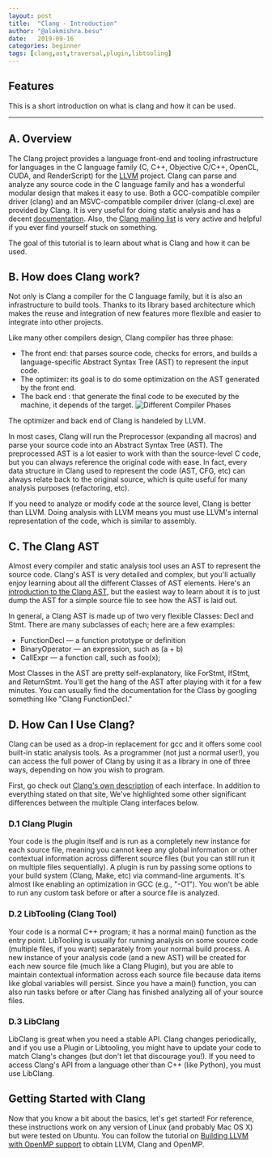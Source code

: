 ```yaml
---
layout: post
title:  "Clang - Introduction"
author: "@alokmishra.besu"
date:   2019-09-16
categories: beginner
tags: [clang,ast,traversal,plugin,libtooling]
---
```


## Features
This is a short introduction on what is clang and how it can be used.

---

## A. Overview
The Clang project provides a language front-end and tooling infrastructure for languages in the C language family (C, C++, Objective C/C++, OpenCL, CUDA, and RenderScript) for the [LLVM](http://www.llvm.org) project. 
Clang can parse and analyze any source code in the C language family and has a wonderful modular design that makes it easy to use.
Both a GCC-compatible compiler driver (clang) and an MSVC-compatible compiler driver (clang-cl.exe) are provided by Clang.
It is very useful for doing static analysis and has a decent [documentation](https://clang.llvm.org/docs). Also, the [Clang mailing list](http://lists.cs.uiuc.edu/mailman/listinfo/cfe-dev) is very active and helpful if you ever find yourself stuck on something.

The goal of this tutorial is to learn about what is Clang and how it can be used.

## B. How does Clang work?
Not only is Clang a compiler for the C language family, but it is also an infrastructure to build tools. Thanks to its library based architecture which makes the reuse and integration of new features more flexible and easier to integrate into other projects.

Like many other compilers design, Clang compiler has three phase:
- The front end: that parses source code, checks for errors, and builds a language-specific Abstract Syntax Tree (AST) to represent the input code.
- The optimizer: its goal is to do some optimization on the AST generated by the front end.
- The back end : that generate the final code to be executed by the machine, it depends of the target.
![Different Compiler Phases](/images/compiler_phases.png)

The optimizer and back end of Clang is handeled by LLVM.

In most cases, Clang will run the Preprocessor (expanding all macros) and parse your source code into an Abstract Syntax Tree (AST). The preprocessed AST is a lot easier to work with than the source-level C code, but you can always reference the original code with ease. In fact, every data structure in Clang used to represent the code (AST, CFG, etc) can always relate back to the original source, which is quite useful for many analysis purposes (refactoring, etc).

If you need to analyze or modify code at the source level, Clang is better than LLVM. Doing analysis with LLVM means you must use LLVM's internal representation of the code, which is similar to assembly.

## C. The Clang AST
Almost every compiler and static analysis tool uses an AST to represent the source code. Clang's AST is very detailed and complex, but you'll actually enjoy learning about all the different Classes of AST elements. Here's an [introduction to the Clang AST](http://clang.llvm.org/docs/IntroductionToTheClangAST.html), but the easiest way to learn about it is to just dump the AST for a simple source file to see how the AST is laid out.

In general, a Clang AST is made up of two very flexible Classes: Decl and Stmt. There are many subclasses of each; here are a few examples:
- FunctionDecl — a function prototype or definition
- BinaryOperator — an expression, such as  (a + b)
- CallExpr — a function call, such as  foo(x);

Most Classes in the AST are pretty self-explanatory, like ForStmt, IfStmt, and ReturnStmt. You'll get the hang of the AST after playing with it for a few minutes. You can usually find the documentation for the Class by googling something like "Clang FunctionDecl."

## D. How Can I Use Clang?
Clang can be used as a drop-in replacement for gcc and it offers some cool built-in static analysis tools. As a programmer (not just a normal user!), you can access the full power of Clang by using it as a library in one of three ways, depending on how you wish to program.

First, go check out [Clang's own description](http://clang.llvm.org/docs/Tooling.html) of each interface. In addition to everything stated on that site, We've highlighted some other significant differences between the multiple Clang interfaces below.

### D.1 Clang Plugin
Your code is the plugin itself and is run as a completely new instance for each source file, meaning you cannot keep any global information or other contextual information across different source files (but you can still run it on multiple files sequentially). A plugin is run by passing some options to your build system (Clang, Make, etc) via command-line arguments. It's almost like enabling an optimization in GCC (e.g., "-O1"). You won't be able to run any custom task before or after a source file is analyzed.

### D.2 LibTooling (Clang Tool)
Your code is a normal C++ program; it has a normal main() function as the entry point. LibTooling is usually for running analysis on some source code (multiple files, if you want) separately from your normal build process. A new instance of your analysis code (and a new AST) will be created for each new source file (much like a Clang Plugin), but you are able to maintain contextual information across each source file because data items like global variables will persist. Since you have a main() function, you can also run tasks before or after Clang has finished analyzing all of your source files.

### D.3 LibClang
LibClang is great when you need a stable API. Clang changes periodically, and if you use a Plugin or Libtooling, you might have to update your code to match Clang's changes (but don't let that discourage you!). If you need to access Clang's API from a language other than C++ (like Python), you must use LibClang.

## Getting Started with Clang
Now that you know a bit about the basics, let's get started! For reference, these instructions work on any version of Linux (and probably Mac OS X) but were tested on Ubuntu. You can follow the tutorial on [Building LLVM with OpenMP support](http://freecompilercamp.org/llvm-openmp-build/) to obtain LLVM, Clang and OpenMP.
